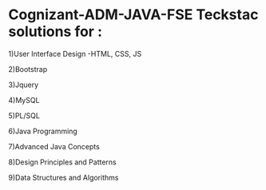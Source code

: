 # Cognizant-ADM-JAVA-FSE Teckstac solutions for :
1)User Interface Design -HTML, CSS, JS

2)Bootstrap

3)Jquery

4)MySQL

5)PL/SQL

6)Java Programming

7)Advanced Java Concepts

8)Design Principles and Patterns

9)Data Structures and Algorithms
